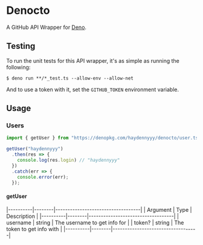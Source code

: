 # Denocto

A GitHub API Wrapper for [Deno](https://deno.land).

## Testing

To run the unit tests for this API wrapper, it's as simple as running the following:

```
$ deno run **/*_test.ts --allow-env --allow-net
```

And to use a token with it, set the `GITHUB_TOKEN` environment variable.

## Usage

### Users

```ts
import { getUser } from "https://denopkg.com/haydennyyy/denocto/user.ts"

getUser("haydennyyy")
  .then(res => {
    console.log(res.login) // "haydennyyy"
  })
  .catch(err => {
    console.error(err);
  });
```

#### getUser

|----------|--------|-----------------------------------|
| Argument | Type   | Description                       |
|----------|--------|-----------------------------------|
| username | string | The username to get info for      |
| token?   | string | The token to get info with        |
|----------|--------|-----------------------------------|

